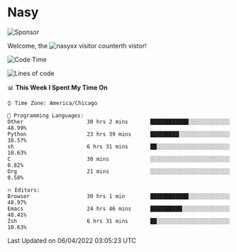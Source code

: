 # Nasy

<!--
<p align="center">
<img height="200" src="https://github-readme-stats.vercel.app/api?username=nasyxx&count_private=true&show_icons=true&theme=dracula&include_all_commits=true"/>
<img height="200" src="https://github-readme-stats.vercel.app/api/top-langs/?username=nasyxx&theme=dracula&hide=html,jupyter+notebook&count_private=true&show_icons=true"/>
</p>

  
----------------
-->

![Sponsor](https://img.shields.io/static/v1.svg?label=Sponsor&message=%E2%9D%A4&logo=GitHub&style=flat&color=pink)
 
Welcome, the ![nasyxx visitor counter](https://count.getloli.com/get/@nasyxx?theme=rule34)th vistor!
 
<!--START_SECTION:waka-->
![Code Time](http://img.shields.io/badge/Code%20Time-2%2C168%20hrs%2051%20mins-blue)

![Lines of code](https://img.shields.io/badge/From%20Hello%20World%20I%27ve%20Written-5%20Million%20lines%20of%20code-blue)

📊 **This Week I Spent My Time On** 

```text
⌚︎ Time Zone: America/Chicago

💬 Programming Languages: 
Other                    30 hrs 2 mins       ████████████░░░░░░░░░░░░░   48.99% 
Python                   23 hrs 39 mins      █████████░░░░░░░░░░░░░░░░   38.57% 
sh                       6 hrs 31 mins       ██░░░░░░░░░░░░░░░░░░░░░░░   10.63% 
C                        30 mins             ░░░░░░░░░░░░░░░░░░░░░░░░░   0.82% 
Org                      21 mins             ░░░░░░░░░░░░░░░░░░░░░░░░░   0.58%

🔥 Editors: 
Browser                  30 hrs 1 min        ████████████░░░░░░░░░░░░░   48.97% 
Emacs                    24 hrs 46 mins      ██████████░░░░░░░░░░░░░░░   40.41% 
Zsh                      6 hrs 31 mins       ██░░░░░░░░░░░░░░░░░░░░░░░   10.63%

```


 Last Updated on 06/04/2022 03:05:23 UTC
<!--END_SECTION:waka-->

<!-- ![visitors](https://visitor-badge.laobi.icu/badge?page_id=nasyxx.nasyxx) -->
